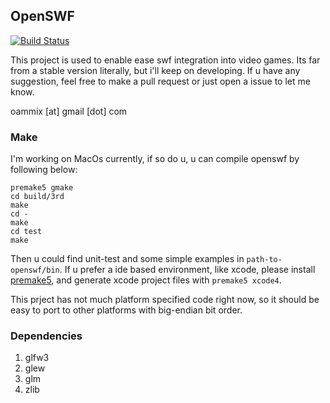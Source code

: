 ## OpenSWF
[![Build Status](https://travis-ci.org/drunkenme/openswf.svg?branch=master)](https://travis-ci.org/drunkenme/openswf)

This project is used to enable ease swf integration into video games. Its far from a stable version literally, but i'll keep on developing. If u have any suggestion, feel free to make a pull request or just open a issue to let me know.

oammix [at] gmail [dot] com

### Make
I'm working on MacOs currently, if so do u, u can compile openswf by following below:

    premake5 gmake
	cd build/3rd
	make
	cd -
	make
	cd test
	make

Then u could find unit-test and some simple examples in `path-to-openswf/bin`. If u prefer a ide based environment, like xcode, please install [premake5](http://premake.github.io), and generate xcode project files with `premake5 xcode4`.

This prject has not much platform specified code right now, so it should be easy to port to other platforms with big-endian bit order.

### Dependencies

1. glfw3
1. glew
1. glm
1. zlib

